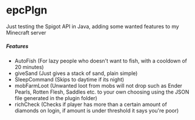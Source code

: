 # epcPlgn
Just testing the Spigot API in Java, adding some wanted features to my Minecraft server

##### Features
- AutoFish (For lazy people who doesn't want to fish, with a cooldown of 20 minutes)
- giveSand (Just gives a stack of sand, plain simple)
- SleepCommand (Skips to daytime if its night)
- mobFarmLoot (Unwanted loot from mobs will not drop such as Ender Pearls, Rotten Flesh, Saddles etc. to your own choosing using the JSON file generated in the plugin      folder)
- richCheck (Checks if player has more than a certain amount of diamonds on login, if amount is under threshold it says you're poor)

